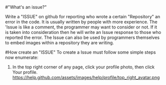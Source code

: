 #"What's an issue?"

Write a "ISSUE" on github for reporting who wrote a certain "Repository" an error in the code. It is usually written by people with more experience. The 'Issue is like a comment, the programmer may want to consider or not. If it is taken into consideration then he will write an Issue response to those who reported the error.
The Issue can also be used by programmers themselves to embed images within a repository they are writing.

#How create an "ISSUE"
To create a Issue must follow some simple steps now enumerate:



1) In the top right corner of any page, click your profile photo, then click Your profile.
https://help.github.com/assets/images/help/profile/top_right_avatar.png

